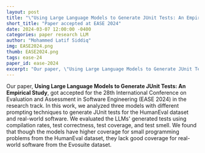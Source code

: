 ```yaml
---
layout: post
title: "\"Using Large Language Models to Generate JUnit Tests: An Empirical Study\" accepted at EASE 2024."
short_title: "Paper accepted at EASE 2024"
date: 2024-03-07 12:00:00 -0400
categories: paper research LLM
author: "Mohammed Latif Siddiq"
img: EASE2024.png
thumb: EASE2024.png
tags: ease-24
paper_id: ease-2024
excerpt: "Our paper, \"Using Large Language Models to Generate JUnit Tests: An Empirical Study\", got accepted for the 28th International Conference on Evaluation and Assessment in Software Engineering (EASE 2024) in the research track."
---
```


Our paper, **Using Large Language Models to Generate JUnit Tests: An Empirical Study**, got accepted for the 28th International Conference on Evaluation and Assessment in Software Engineering (EASE 2024) in the research track. In this work, we analyzed three models with different prompting techniques to generate JUnit tests for the HumanEval dataset and real-world software. We evaluated the LLMs' generated tests using compilation rates, test correctness, test coverage, and test smell. We found that though the models have higher coverage for small programming problems from the HumanEval dataset, they lack good coverage for real-world software from the Evosuite dataset.
